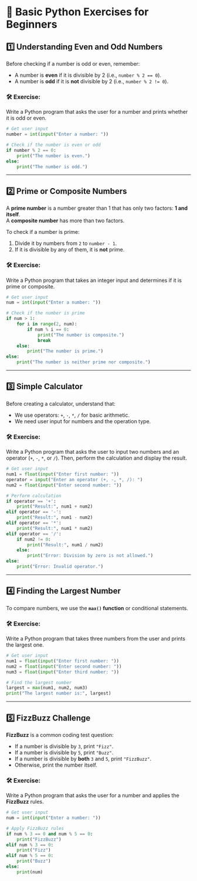 # 📝 Basic Python Exercises for Beginners

## 1️⃣ Understanding Even and Odd Numbers
Before checking if a number is odd or even, remember:
- A number is **even** if it is divisible by 2 (i.e., `number % 2 == 0`).  
- A number is **odd** if it is **not** divisible by 2 (i.e., `number % 2 != 0`).  

### 🛠 **Exercise:**
Write a Python program that asks the user for a number and prints whether it is odd or even.

```python
# Get user input
number = int(input("Enter a number: "))

# Check if the number is even or odd
if number % 2 == 0:
    print("The number is even.")
else:
    print("The number is odd.")
```

---

## 2️⃣ Prime or Composite Numbers
A **prime number** is a number greater than 1 that has only two factors: **1 and itself**.  
A **composite number** has more than two factors.  

To check if a number is prime:
1. Divide it by numbers from `2` to `number - 1`.
2. If it is divisible by any of them, it is **not** prime.

### 🛠 **Exercise:**
Write a Python program that takes an integer input and determines if it is prime or composite.

```python
# Get user input
num = int(input("Enter a number: "))

# Check if the number is prime
if num > 1:
    for i in range(2, num):
        if num % i == 0:
            print("The number is composite.")
            break
    else:
        print("The number is prime.")
else:
    print("The number is neither prime nor composite.")
```

---

## 3️⃣ Simple Calculator
Before creating a calculator, understand that:
- We use operators: `+`, `-`, `*`, `/` for basic arithmetic.
- We need user input for numbers and the operation type.

### 🛠 **Exercise:**
Write a Python program that asks the user to input two numbers and an operator (`+`, `-`, `*`, or `/`). Then, perform the calculation and display the result.

```python
# Get user input
num1 = float(input("Enter first number: "))
operator = input("Enter an operator (+, -, *, /): ")
num2 = float(input("Enter second number: "))

# Perform calculation
if operator == '+':
    print("Result:", num1 + num2)
elif operator == '-':
    print("Result:", num1 - num2)
elif operator == '*':
    print("Result:", num1 * num2)
elif operator == '/':
    if num2 != 0:
        print("Result:", num1 / num2)
    else:
        print("Error: Division by zero is not allowed.")
else:
    print("Error: Invalid operator.")
```

---

## 4️⃣ Finding the Largest Number
To compare numbers, we use the **`max()` function** or conditional statements.

### 🛠 **Exercise:**
Write a Python program that takes three numbers from the user and prints the largest one.

```python
# Get user input
num1 = float(input("Enter first number: "))
num2 = float(input("Enter second number: "))
num3 = float(input("Enter third number: "))

# Find the largest number
largest = max(num1, num2, num3)
print("The largest number is:", largest)
```

---

## 5️⃣ FizzBuzz Challenge
**FizzBuzz** is a common coding test question:
- If a number is divisible by `3`, print `"Fizz"`.
- If a number is divisible by `5`, print `"Buzz"`.
- If a number is divisible by **both** `3` and `5`, print `"FizzBuzz"`.
- Otherwise, print the number itself.

### 🛠 **Exercise:**
Write a Python program that asks the user for a number and applies the **FizzBuzz** rules.

```python
# Get user input
num = int(input("Enter a number: "))

# Apply FizzBuzz rules
if num % 3 == 0 and num % 5 == 0:
    print("FizzBuzz")
elif num % 3 == 0:
    print("Fizz")
elif num % 5 == 0:
    print("Buzz")
else:
    print(num)
